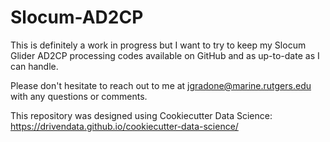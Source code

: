 # Slocum-AD2CP

This is definitely a work in progress but I want to try to keep my Slocum Glider AD2CP processing codes available on GitHub and as up-to-date as I can handle.

Please don't hesitate to reach out to me at jgradone@marine.rutgers.edu with any questions or comments.

This repository was designed using Cookiecutter Data Science: https://drivendata.github.io/cookiecutter-data-science/
